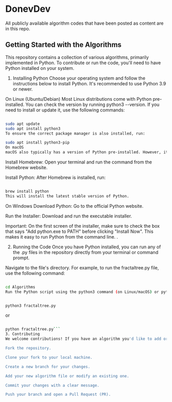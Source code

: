 # DonevDev
 All publicly available algorithm codes that have been posted as content are in this repo.

## Getting Started with the Algorithms
This repository contains a collection of various algorithms, primarily implemented in Python. To contribute or run the code, you'll need to have Python installed on your system.

1. Installing Python
Choose your operating system and follow the instructions below to install Python. It's recommended to use Python 3.9 or newer.

On Linux (Ubuntu/Debian)
Most Linux distributions come with Python pre-installed. You can check the version by running python3 --version. If you need to install or update it, use the following commands:

```Bash

sudo apt update
sudo apt install python3
To ensure the correct package manager is also installed, run:
```
```Bash
sudo apt install python3-pip
On macOS
macOS also typically has a version of Python pre-installed. However, it's often an older version. It's best to install a modern version using a package manager like Homebrew.
```
Install Homebrew: Open your terminal and run the command from the Homebrew website.

Install Python: After Homebrew is installed, run:

```Bash

brew install python
This will install the latest stable version of Python.
```
On Windows
Download Python: Go to the official Python website.

Run the Installer: Download and run the executable installer.

Important: On the first screen of the installer, make sure to check the box that says "Add python.exe to PATH" before clicking "Install Now". This makes it easy to run Python from the command line. .

2. Running the Code
Once you have Python installed, you can run any of the .py files in the repository directly from your terminal or command prompt.

Navigate to the file's directory. For example, to run the fractaltree.py file, use the following command:

```Bash

cd Algorithms
Run the Python script using the python3 command (on Linux/macOS) or python command (on Windows):
```
```Bash

python3 fractaltree.py
```
or

```Bash

python fractaltree.py```
3. Contributing
We welcome contributions! If you have an algorithm you'd like to add or an improvement to an existing one, please follow these steps:

Fork the repository.

Clone your fork to your local machine.

Create a new branch for your changes.

Add your new algorithm file or modify an existing one.

Commit your changes with a clear message.

Push your branch and open a Pull Request (PR).
